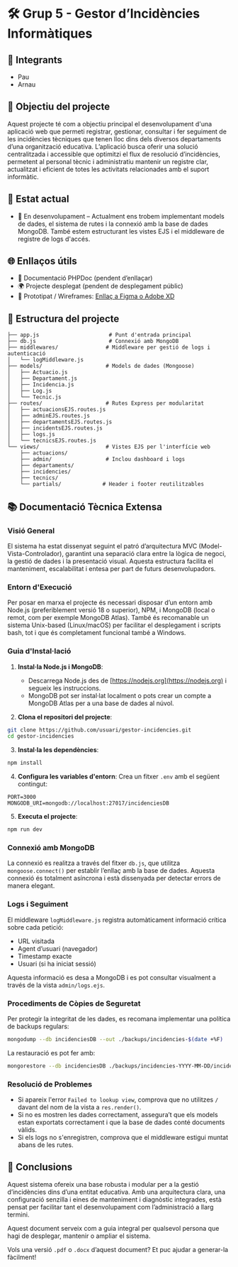 # 🛠️ Grup 5 - Gestor d’Incidències Informàtiques

## 👥 Integrants

- Pau
- Arnau

## 🎯 Objectiu del projecte

Aquest projecte té com a objectiu principal el desenvolupament d'una aplicació web que permeti registrar, gestionar, consultar i fer seguiment de les incidències tècniques que tenen lloc dins dels diversos departaments d’una organització educativa. L’aplicació busca oferir una solució centralitzada i accessible que optimitzi el flux de resolució d’incidències, permetent al personal tècnic i administratiu mantenir un registre clar, actualitzat i eficient de totes les activitats relacionades amb el suport informàtic.

## 🚧 Estat actual

- 🔧 En desenvolupament – Actualment ens trobem implementant models de dades, el sistema de rutes i la connexió amb la base de dades MongoDB. També estem estructurant les vistes EJS i el middleware de registre de logs d'accés.

## 🌐 Enllaços útils

- 📄 Documentació PHPDoc (pendent d’enllaçar)
- 🌍 Projecte desplegat (pendent de desplegament públic)
- 🎨 Prototipat / Wireframes: [Enllaç a Figma o Adobe XD](#)

## 📁 Estructura del projecte

```
├── app.js                      # Punt d'entrada principal
├── db.js                       # Connexió amb MongoDB
├── middlewares/               # Middleware per gestió de logs i autenticació
│   └── logMiddleware.js
├── models/                    # Models de dades (Mongoose)
│   ├── Actuacio.js
│   ├── Departament.js
│   ├── Incidencia.js
│   ├── Log.js
│   └── Tecnic.js
├── routes/                    # Rutes Express per modularitat
│   ├── actuacionsEJS.routes.js
│   ├── adminEJS.routes.js
│   ├── departamentsEJS.routes.js
│   ├── incidentsEJS.routes.js
│   ├── logs.js
│   └── tecnicsEJS.routes.js
└── views/                     # Vistes EJS per l'interfície web
    ├── actuacions/
    ├── admin/                 # Inclou dashboard i logs
    ├── departaments/
    ├── incidencies/
    ├── tecnics/
    └── partials/             # Header i footer reutilitzables
```

## 📚 Documentació Tècnica Extensa

### Visió General

El sistema ha estat dissenyat seguint el patró d’arquitectura MVC (Model-Vista-Controlador), garantint una separació clara entre la lògica de negoci, la gestió de dades i la presentació visual. Aquesta estructura facilita el manteniment, escalabilitat i entesa per part de futurs desenvolupadors.

### Entorn d'Execució

Per posar en marxa el projecte és necessari disposar d’un entorn amb Node.js (preferiblement versió 18 o superior), NPM, i MongoDB (local o remot, com per exemple MongoDB Atlas). També és recomanable un sistema Unix-based (Linux/macOS) per facilitar el desplegament i scripts bash, tot i que és completament funcional també a Windows.

### Guia d'Instal·lació

1. **Instal·la Node.js i MongoDB**: 
   - Descarrega Node.js des de [https://nodejs.org](https://nodejs.org) i segueix les instruccions.
   - MongoDB pot ser instal·lat localment o pots crear un compte a MongoDB Atlas per a una base de dades al núvol.

2. **Clona el repositori del projecte**:
```bash
git clone https://github.com/usuari/gestor-incidencies.git
cd gestor-incidencies
```

3. **Instal·la les dependències**:
```bash
npm install
```

4. **Configura les variables d'entorn**: Crea un fitxer `.env` amb el següent contingut:
```
PORT=3000
MONGODB_URI=mongodb://localhost:27017/incidenciesDB
```

5. **Executa el projecte**:
```bash
npm run dev
```

### Connexió amb MongoDB

La connexió es realitza a través del fitxer `db.js`, que utilitza `mongoose.connect()` per establir l’enllaç amb la base de dades. Aquesta connexió és totalment asíncrona i està dissenyada per detectar errors de manera elegant.

### Logs i Seguiment

El middleware `logMiddleware.js` registra automàticament informació crítica sobre cada petició:

- URL visitada
- Agent d’usuari (navegador)
- Timestamp exacte
- Usuari (si ha iniciat sessió)

Aquesta informació es desa a MongoDB i es pot consultar visualment a través de la vista `admin/logs.ejs`.

### Procediments de Còpies de Seguretat

Per protegir la integritat de les dades, es recomana implementar una política de backups regulars:

```bash
mongodump --db incidenciesDB --out ./backups/incidencies-$(date +%F)
```

La restauració es pot fer amb:
```bash
mongorestore --db incidenciesDB ./backups/incidencies-YYYY-MM-DD/incidenciesDB
```

### Resolució de Problemes

- Si apareix l'error `Failed to lookup view`, comprova que no utilitzes `/` davant del nom de la vista a `res.render()`.
- Si no es mostren les dades correctament, assegura’t que els models estan exportats correctament i que la base de dades conté documents vàlids.
- Si els logs no s'enregistren, comprova que el middleware estigui muntat abans de les rutes.

## 🧠 Conclusions

Aquest sistema ofereix una base robusta i modular per a la gestió d’incidències dins d’una entitat educativa. Amb una arquitectura clara, una configuració senzilla i eines de manteniment i diagnòstic integrades, està pensat per facilitar tant el desenvolupament com l’administració a llarg termini.

Aquest document serveix com a guia integral per qualsevol persona que hagi de desplegar, mantenir o ampliar el sistema.

Vols una versió `.pdf` o `.docx` d’aquest document? Et puc ajudar a generar-la fàcilment!

